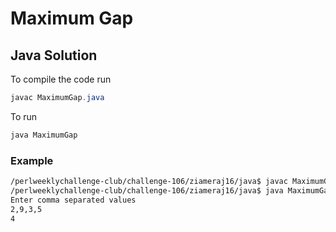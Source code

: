# Maximum Gap
## Java Solution

To compile the code run
```java
javac MaximumGap.java
```
To run
```java
java MaximumGap
```
### Example
```bash
/perlweeklychallenge-club/challenge-106/ziameraj16/java$ javac MaximumGap.java
/perlweeklychallenge-club/challenge-106/ziameraj16/java$ java MaximumGap
Enter comma separated values
2,9,3,5
4
```

